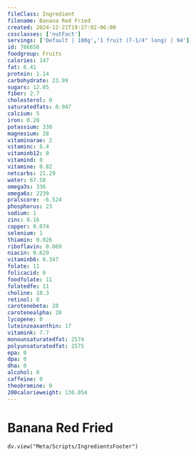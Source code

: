 ```yaml
---
fileClass: Ingredient
filename: Banana Red Fried
created: 2024-12-21T19:27:02-06:00
cssclasses: ['nutFact']
servings: ['Default | 100g','1 fruit (7-1/4" long) | 94']
id: 786656
foodgroup: Fruits
calories: 147
fat: 6.41
protein: 1.14
carbohydrate: 23.99
sugars: 12.85
fiber: 2.7
cholesterol: 0
saturatedfats: 0.947
calcium: 5
iron: 0.28
potassium: 338
magnesium: 28
vitaminarae: 2
vitaminc: 6.4
vitaminb12: 0
vitamind: 0
vitamine: 0.82
netcarbs: 21.29
water: 67.58
omega3s: 336
omega6s: 2239
pralscore: -6.524
phosphorus: 23
sodium: 1
zinc: 0.16
copper: 0.074
selenium: 1
thiamin: 0.026
riboflavin: 0.069
niacin: 0.629
vitaminb6: 0.347
folate: 11
folicacid: 0
foodfolate: 11
folatedfe: 11
choline: 10.3
retinol: 0
carotenebeta: 20
carotenealpha: 20
lycopene: 0
luteinzeaxanthin: 17
vitamink: 7.7
monounsaturatedfat: 2574
polyunsaturatedfat: 2575
epa: 0
dpa: 0
dha: 0
alcohol: 0
caffeine: 0
theobromine: 0
200calorieweight: 136.054
---
```


# Banana Red Fried

```dataviewjs
dv.view("Meta/Scripts/IngredientsFooter")
```